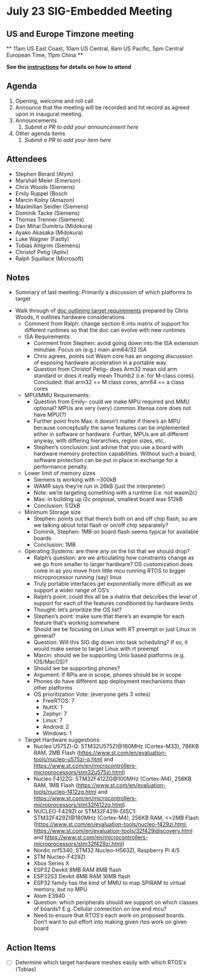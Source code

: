 # July 23 SIG-Embedded Meeting
## US and Europe Timzone meeting
** 11am US East Coast, 10am US Central, 8am US Pacific, 5pm Central European Time, 11pm China **

**See the [instructions](../README.md) for details on how to attend**

## Agenda

1. Opening, welcome and roll call
1. Announce that the meeting will be recorded and hit record as agreed upon in inaugural meeting. 
1. Announcements
    1. _Submit a PR to add your announcement here_
1. Other agenda items
    1. _Submit a PR to add your item here_

## Attendees

* Stephen Berard (Atym)
* Marshall Meier (Emerson)
* Chris Woods (Siemens)
* Emily Ruppel (Bosch
* Marcin Kolny (Amazon)
* Maximilian Seidler (Siemens)
* Dominik Tacke (Siemens)
* Thomas Trenner (Siemens)
* Dan Mihai Dumitriu (Midokura)  
* Ayako Akasaka (Midokura)
* Luke Wagner (Fastly)
* Tobias Ahlgrim (Siemens)
* Christof Petig (Aptiv)
* Ralph Squillace  (Microsoft)


## Notes

* Summary of last meeting: Primarily a discussion of which platforms to target


- Walk through of [doc outlining target
  requirements](https://github.com/bytecodealliance/sig-embedded/blob/main/Target_Platforms/Embedded-SIG-Target-Platforms.md)
  prepared by Chris Woods, it outlines hardware considerations
  - Comment from Ralph: change section 6 into matrix of support for different
    runtimes so that the doc can evolve with new runtimes
  - ISA Requirements:
    - Comment from Stephen: avoid going down into the ISA extension minutiae.
      Focus on (e.g.) main arm64/32 ISA
    - Chris agrees, points out Wasm core has an ongoing discussion of exposing
      hardware acceleration in a portable way.
    - Question from Christof Petig– does Arm32 mean old arm standard or does it
      really mean Thumb2 (i.e. for M-class cores). Concluded: that arm32 == M class
      cores, amr64 == a class cores
  - MPU/MMU Requirements:
    - Question from Emily– could we make MPU required and MMU optional? MPUs are
      very (very) common Xtensa core does not have MPU(?)
    - Further point from Max: it doesn’t matter if there’s an MPU because
      conceptually the same features can be implemented either in software or
      hardware. Further, MPUs are all different anyway, with differing
      hierarchies, region sizes, etc.
    - Stephen’s conclusion: just advise that you use a board with hardware
      memory protection capabilities. Without such a board, software protection
      can be put in place in exchange for a performance penalty.
  - Lower limit of memory sizes
    - Siemens is working with ~300kB
    - WAMR says they’re run in 26kB (just the interpreter)
    - Note: we’re targeting something with a runtime (i.e. not wasm2c)
    - Max: in building up i2c proposal, smallest board was 512kB
    - Conclusion: 512kB
  - Minimum Storage size
    - Stephen: points out that there’s both on and off chip flash, so are we talking about total flash or on/off chip separately?
    - Dominik, Stephen: 1MB on board flash seems typical for available boards
    - Conclusion: 1MB
  - Operating Systems: are there any on the list that we should drop?
    - Ralph’s question: are we articulating how constraints change as we go from
      smaller to larger hardware?  OS customization does come in as you move
      from little mcu running RTOS to bigger microprocessor running (say) linux
    - Truly portable interfaces get exponentially more difficult as we support a
      wider range of OS’s
    - Ralph’s point: could this all be a matrix that describes the level of
      support for each of the features conditioned by hardware limits
    - Thought: let’s prioritize the OS list?
    - Stephen’s point: make sure that there’s an example for each feature that’s
      working somewhere
    - Should we be focusing on Linux with RT preempt or just Linux in general?
    - Question: Will this SIG dig down into task scheduling? If so, it would
      make sense to target Linux with rt preempt
    - Marcin: should we be supporting Unix based platforms (e.g. IOS/MacOS)?
    - Should we be supporting phones?
    - Argument: If RPis are in scope, phones should be in scope
    - Phones do have different app deployment mechanisms than other platforms
    - OS prioritization Vote: (everyone gets 3 votes)
      - FreeRTOS: 7
      - NuttX: 1
      - Zephyr: 7
      - Linux: 7
      - Android: 2
      - Windows: 1
  - Target Hardware suggestions:
    - Nucleo U575ZI-Q: STM32U575ZI@160MHz (Cortex-M33), 786KB RAM, 2MB Flash
      (https://www.st.com/en/evaluation-tools/nucleo-u575zi-q.html and
      https://www.st.com/en/microcontrollers-microprocessors/stm32u575zi.html)
    - Nucleo F412ZG: STM32F412ZG@100MHz (Cortex-M4), 256KB RAM, 1MB Flash
      (https://www.st.com/en/evaluation-tools/nucleo-f412zg.html and
      https://www.st.com/en/microcontrollers-microprocessors/stm32f412zg.html).
    - NUCLEO-F429ZI or STM32F429I-DISC1: STM32F429ZI@180MHz (Cortex-M4), 256KB
      RAM, <=2MB Flash
      (https://www.st.com/en/evaluation-tools/nucleo-f429zi.html,
      https://www.st.com/en/evaluation-tools/32f429idiscovery.html and
      https://www.st.com/en/microcontrollers-microprocessors/stm32f429zi.html)
    - Nordic nrf5340, STM32 Nucleo-H563ZI, Raspberry Pi 4/5
    - STM Nucleo-F429ZI
    - Xbox Series X
    - ESP32 Devkit  8MB RAM 8MB flash
    - ESP32S3 Devkit 8MB RAM 16MB flash
    - ESP32 family has the kind of MMU to map SPIRAM to virtual memory, but no
      MPU
    - Atom E3940
    - Question: which peripherals should we support on which classes of boards?
      E.g. Cellular connection on low end mcu?
    - Need to ensure that RTOS’s each work on proposed boards. Don’t want to put
      effort into making given rtos work on given board


## Action Items

* [ ] Determine which target hardware meshes easily with which RTOS's (Tobias)

